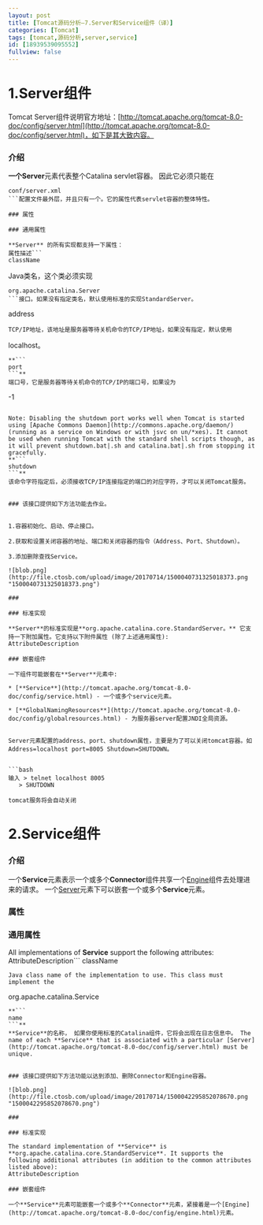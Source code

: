 ```yaml
---
layout: post
title: [Tomcat源码分析—7.Server和Service组件（译）]
categories: [Tomcat]
tags: [tomcat,源码分析,server,service]
id: [18939539095552]
fullview: false
---
```

# 1.Server组件

Tomcat Server组件说明官方地址：[http://tomcat.apache.org/tomcat-8.0-doc/config/server.html](http://tomcat.apache.org/tomcat-8.0-doc/config/server.html)，如下是其大致内容。 

### 介绍

**一个Server**元素代表整个Catalina servlet容器。 因此它必须只能在
```
conf/server.xml
```配置文件最外层，并且只有一个。它的属性代表servlet容器的整体特性。

### 属性

### 通用属性

**Server** 的所有实现都支持一下属性：
属性描述```
className
```
Java类名，这个类必须实现
```
org.apache.catalina.Server
```接口。如果没有指定类名，默认使用标准的实现StandardServer。
```
address
```
TCP/IP地址，该地址是服务器等待关机命令的TCP/IP地址，如果没有指定，默认使用
```
localhost。
```
**```
port
```**
端口号，它是服务器等待关机命令的TCP/IP的端口号，如果设为
```
-1
```，标识禁用关闭端口号。

Note: Disabling the shutdown port works well when Tomcat is started using [Apache Commons Daemon](http://commons.apache.org/daemon/) (running as a service on Windows or with jsvc on un/*xes). It cannot be used when running Tomcat with the standard shell scripts though, as it will prevent shutdown.bat|.sh and catalina.bat|.sh from stopping it gracefully.
**```
shutdown
```**
该命令字符指定后，必须接收TCP/IP连接指定的端口的对应字符，才可以关闭Tomcat服务。


### 该接口提供如下方法功能去作业。


1.容器初始化、启动、停止接口。

2.获取和设置关闭容器的地址、端口和关闭容器的指令（Address、Port、Shutdown）。

3.添加删除查找Service。

![blob.png](http://file.ctosb.com/upload/image/20170714/1500040731325018373.png "1500040731325018373.png")

### 

### 标准实现

**Server**的标准实现是**org.apache.catalina.core.StandardServer。** 它支持一下附加属性。它支持以下附件属性 (除了上述通用属性):
AttributeDescription

### 嵌套组件

一下组件可能嵌套在**Server**元素中:

* [**Service**](http://tomcat.apache.org/tomcat-8.0-doc/config/service.html) - 一个或多个service元素。

* [**GlobalNamingResources**](http://tomcat.apache.org/tomcat-8.0-doc/config/globalresources.html) - 为服务器server配置JNDI全局资源。


Server元素配置的address、port、shutdown属性，主要是为了可以关闭tomcat容器。如Address=localhost port=8005 Shutdown=SHUTDOWN。


```bash
输入 > telnet localhost 8005
   > SHUTDOWN

tomcat服务将会自动关闭
```

# 2.Service组件

### 介绍

一个**Service**元素表示一个或多个**Connector**组件共享一个[Engine](http://tomcat.apache.org/tomcat-8.0-doc/config/engine.html)组件去处理进来的请求。 一个[Server](http://tomcat.apache.org/tomcat-8.0-doc/config/server.html)元素下可以嵌套一个或多个**Service**元素。

### 属性

### 通用属性

All implementations of **Service** support the following attributes:
AttributeDescription```
className
```
Java class name of the implementation to use. This class must implement the 
```
org.apache.catalina.Service
```interface. If no class name is specified, the standard implementation will be used.
**```
name
```**
**Service**的名称， 如果你使用标准的Catalina组件，它将会出现在日志信息中。 The name of each **Service** that is associated with a particular [Server](http://tomcat.apache.org/tomcat-8.0-doc/config/server.html) must be unique.


### 该接口提供如下方法功能以达到添加、删除Connector和Engine容器。

![blob.png](http://file.ctosb.com/upload/image/20170714/1500042295852078670.png "1500042295852078670.png")

### 

### 标准实现

The standard implementation of **Service** is **org.apache.catalina.core.StandardService**. It supports the following additional attributes (in addition to the common attributes listed above):
AttributeDescription

### 嵌套组件

一个**Service**元素可能嵌套一个或多个**Connector**元素，紧接着是一个[Engine](http://tomcat.apache.org/tomcat-8.0-doc/config/engine.html)元素。


